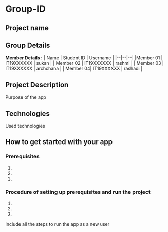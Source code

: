 # Group-ID
## Project name
## Group Details

**Member Details :** 
| Name | Student ID | Username |
|--|--|--|
|Member 01 | IT19XXXXXX | sukan |
| Member 02 | IT19XXXXXX | rashmi |
| Member 03 | IT19XXXXXX | archchana |
| Member 04| IT19XXXXXX | rashadi |

## Project Description
Purpose of the app

## Technologies
Used technologies

## How to get started with your app

### Prerequisites
1.
2.
3.

### Procedure of setting up prerequisites and run the project

1.
2.
3.

Include all the steps to run the app as a new user 
